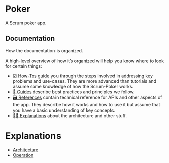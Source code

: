 # Poker

A Scrum poker app.

## Documentation

How the documentation is organized.

A high-level overview of how it’s organized will help you know where to look for certain things:

- [☑ How-Tos](#how-tos) guide you through the steps involved in addressing key problems and use-cases. They are more advanced than tutorials and assume some knowledge of how the Scrum-Poker works.
- [👷 Guides](#guides) describe best practices and principles we follow.
- [🗃 References](#references) contain technical reference for APIs and other aspects of the app. They describe how it works and how to use it but assume that you have a basic understanding of key concepts.
- [👩‍🏫 Explanations](#explanations) about the architecture and other stuff.


# Explanations

- [Architecture](./doc/architecture/architecture.md)
- [Operation](./doc/ops/ops.md)

